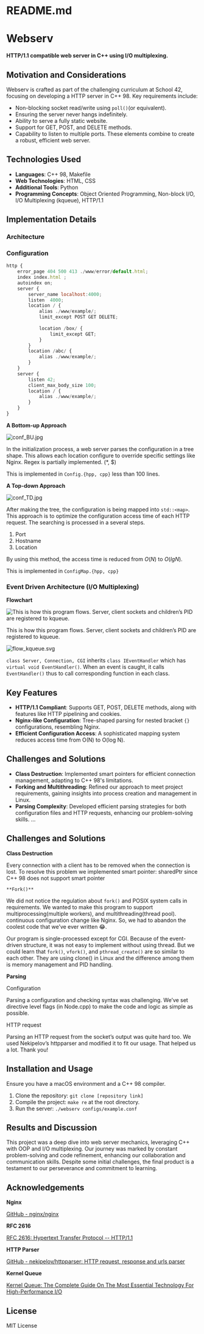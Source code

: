 # README.md

# Webserv

**HTTP/1.1 compatible web server in C++ using I/O multiplexing.**

## Motivation and Considerations

Webserv is crafted as part of the challenging curriculum at School 42, focusing on developing a HTTP server in C++ 98. Key requirements include:

- Non-blocking socket read/write using `poll()`(or equivalent).
- Ensuring the server never hangs indefinitely.
- Ability to serve a fully static website.
- Support for GET, POST, and DELETE methods.
- Capability to listen to multiple ports.
These elements combine to create a robust, efficient web server.

## Technologies Used

- **Languages**: C++ 98, Makefile
- **Web Technologies**: HTML, CSS
- **Additional Tools**: Python
- **Programming Concepts**: Object Oriented Programming, Non-block I/O, I/O Multiplexing (kqueue), HTTP/1.1

## Implementation Details

### Architecture

### Configuration

```jsx
http {
	error_page 404 500 413 ./www/error/default.html;
	index index.html ;
	autoindex on;
	server {
		server_name localhost:4000;
		listen  4000;
		location / {
			alias ./www/example/;
			limit_except POST GET DELETE;
			
			location /box/ {
				limit_except GET;
			}
		}
		location /abc/ {
			alias ./www/example/;
		}
	}
	server {
		listen 42;
		client_max_body_size 100;
		location / {
			alias ./www/example/;
		}
	}
}
```

**A Bottom-up Approach**

![conf_BU.jpg](images/conf_BU.jpg)

In the initialization process, a web server parses the configuration in a tree shape. This allows each location configure to override specific settings like Nginx. Regex is partially implemented. (*, $)

This is implemented in `Config.{hpp, cpp}` less than 100 lines.

**A Top-down Approach**

![conf_TD.jpg](images/conf_TD.jpg)

After making the tree, the configuration is being mapped into `std::<map>`. This approach is to optimize the configuration access time of each HTTP request. The searching is processed in a several steps. 

1. Port
2. Hostname
3. Location

By using this method, the access time is reduced from $O(N)$ to $O(lg  N)$. 

This is implemented in `ConfigMap.{hpp, cpp}`

### Event Driven Architecture (I/O Multiplexing)

**Flowchart**

![This is how this program flows. Server, client sockets and children’s PID are registered to kqueue. ](images/flow_normal.svg)

This is how this program flows. Server, client sockets and children’s PID are registered to kqueue. 

![flow_kqueue.svg](images/flow_kqueue.svg)

`class Server, Connection, CGI` inherits `class IEventHandler` which has `virtual void EventHandler()`. When an event is caught, it calls `EventHandler()` thus to call corresponding function in each class.

## Key Features

- **HTTP/1.1 Compliant**: Supports GET, POST, DELETE methods, along with features like HTTP pipelining and cookies.
- **Nginx-like Configuration**: Tree-shaped parsing for nested bracket `{}` configurations, resembling Nginx.
- **Efficient Configuration Access**: A sophisticated mapping system reduces access time from O(N) to O(log N).

## Challenges and Solutions

- **Class Destruction**: Implemented smart pointers for efficient connection management, adapting to C++ 98's limitations.
- **Forking and Multithreading**: Refined our approach to meet project requirements, gaining insights into process creation and management in Linux.
- **Parsing Complexity**: Developed efficient parsing strategies for both configuration files and HTTP requests, enhancing our problem-solving skills.
...

## Challenges and Solutions

**Class Destruction**

Every connection with a client has to be removed when the connection is lost. To resolve this problem we implemented smart pointer: sharedPtr since C++ 98 does not support smart pointer

`**Fork()**`

We did not notice the regulation about `fork()` and POSIX system calls in requirements. We wanted to make this program to support multiprocessing(multiple workers), and multithreading(thread pool). continuous configuration change like Nginx. So, we had to abandon the coolest code that we’ve ever written 😂.

Our program is single-processed except for CGI. Because of the event-driven structure, it was not easy to implement without using thread. But we could learn that `fork()`, `vfork()`, and `pthread_create()` are so similar to each other. They are using clone() in Linux and the difference among them is memory management and PID handling.

**Parsing**

Configuration

Parsing a configuration and checking syntax was challenging. We’ve set directive level flags (in Node.cpp) to make the code and logic as simple as possible.

HTTP request

Parsing an HTTP request from the socket’s output was quite hard too. We used Nekipelov’s httpparser and modified it to fit our usage. That helped us a lot. Thank you!

## Installation and Usage

Ensure you have a macOS environment and a C++ 98 compiler.

1. Clone the repository: `git clone [repository link]`
2. Compile the project: `make re` at the root directory.
3. Run the server: `./webserv configs/example.conf`


## Results and Discussion

This project was a deep dive into web server mechanics, leveraging C++ with OOP and I/O multiplexing. Our journey was marked by constant problem-solving and code refinement, enhancing our collaboration and communication skills. Despite some initial challenges, the final product is a testament to our perseverance and commitment to learning.

## Acknowledgements

**Nginx**

[GitHub - nginx/nginx](https://github.com/nginx/nginx)

**RFC 2616**

[RFC 2616: Hypertext Transfer Protocol -- HTTP/1.1](https://datatracker.ietf.org/doc/html/rfc2616)

**HTTP Parser**

[GitHub - nekipelov/httpparser: HTTP request, response and urls parser](https://github.com/nekipelov/httpparser)

**Kernel Queue**

[Kernel Queue: The Complete Guide On The Most Essential Technology For High-Performance I/O](https://habr.com/en/articles/600123/)

## License

MIT License
